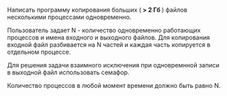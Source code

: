 Написать программу копирования больших (<b> > 2 Гб </b>) файлов несколькими процессами одновременно. 

Пользователь задает N - количество одновременно работающих процессов и имена  входного и выходного файлов. Для копирования входной файл разбивается на N частей и каждая часть копируется в отдельном процессе. 

Для решения задачи взаимного исключения при одновремнной записи в выходной файл использовать семафор.

Количество процессов  в любой момент времени должно быть равно N.
